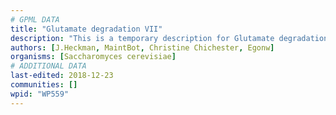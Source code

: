 ```yaml
---
# GPML DATA
title: "Glutamate degradation VII"
description: "This is a temporary description for Glutamate degradation VII"
authors: [J.Heckman, MaintBot, Christine Chichester, Egonw]
organisms: [Saccharomyces cerevisiae]
# ADDITIONAL DATA
last-edited: 2018-12-23
communities: []
wpid: "WP559"
---
```

